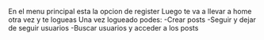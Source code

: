 En el menu principal esta la opcion de register
Luego te va a llevar a home otra vez y te logueas
Una vez logueado podes:
    -Crear posts
    -Seguir y dejar de seguir usuarios
    -Buscar usuarios y acceder a los posts
    

